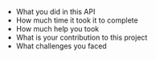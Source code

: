 - What you did in this API
- How much time it took it to complete
- How much help you took
- What is your contribution to this project
- What challenges you faced